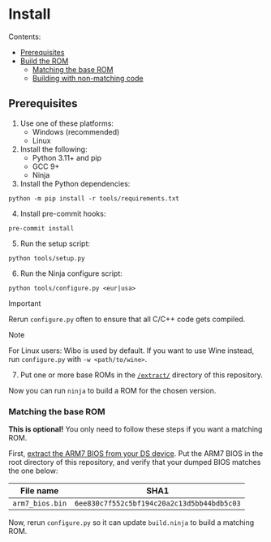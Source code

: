# Install

Contents:

- [Prerequisites](#prerequisites)
- [Build the ROM](#build-the-rom)
    - [Matching the base ROM](#matching-the-base-rom)
    - [Building with non-matching code](#building-with-non-matching-code)

## Prerequisites

1. Use one of these platforms:
    - Windows (recommended)
    - Linux
2. Install the following:
    - Python 3.11+ and pip
    - GCC 9+
    - Ninja
3. Install the Python dependencies:
```shell
python -m pip install -r tools/requirements.txt
```
4. Install pre-commit hooks:
```shell
pre-commit install
```
5. Run the setup script:
```shell
python tools/setup.py
```
6. Run the Ninja configure script:
```shell
python tools/configure.py <eur|usa>
```

> [!IMPORTANT]
> Rerun `configure.py` often to ensure that all C/C++ code gets compiled.

> [!NOTE]
> For Linux users: Wibo is used by default. If you want to use Wine instead, run `configure.py` with `-w <path/to/wine>`.
7. Put one or more base ROMs in the [`/extract/`](/extract/README.md) directory of this repository.

Now you can run `ninja` to build a ROM for the chosen version.

### Matching the base ROM

**This is optional!** You only need to follow these steps if you want a matching ROM.

First, [extract the ARM7 BIOS from your DS device](https://wiki.ds-homebrew.com/ds-index/ds-bios-firmware-dump). Put the
ARM7 BIOS in the root directory of this repository, and verify that your dumped BIOS matches the one below:

| File name       | SHA1                                       |
| --------------- | ------------------------------------------ |
| `arm7_bios.bin` | `6ee830c7f552c5bf194c20a2c13d5bb44bdb5c03` |

Now, rerun `configure.py` so it can update `build.ninja` to build a matching ROM.
